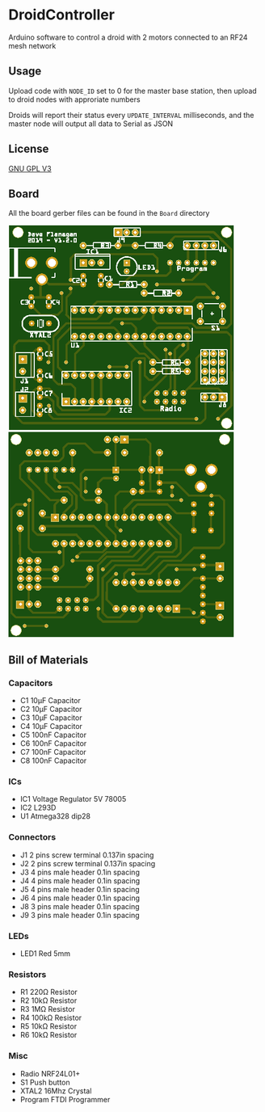 # DroidController

Arduino software to control a droid with 2 motors connected to an RF24 mesh network

## Usage

Upload code with `NODE_ID` set to 0 for the master base station, then upload to droid nodes with approriate numbers

Droids will report their status every `UPDATE_INTERVAL` milliseconds, and the master node will output all data to Serial as JSON

## License
[GNU GPL V3](https://github.com/daveflanagan-fi/DroidController/blob/master/LICENSE)

## Board

All the board gerber files can be found in the `Board` directory

![Top](https://raw.githubusercontent.com/daveflanagan-fi/DroidController/master/Board/top.png)![Bottom](https://raw.githubusercontent.com/daveflanagan-fi/DroidController/master/Board/bottom.png)

## Bill of Materials

### Capacitors
- C1 10µF Capacitor
- C2 10µF Capacitor
- C3 10µF Capacitor
- C4 10µF Capacitor
- C5 100nF Capacitor
- C6 100nF Capacitor
- C7 100nF Capacitor
- C8 100nF Capacitor

### ICs
- IC1 Voltage Regulator 5V 78005
- IC2 L293D
- U1 Atmega328 dip28

### Connectors
- J1 2 pins screw terminal 0.137in spacing
- J2 2 pins screw terminal 0.137in spacing
- J3 4 pins male header 0.1in spacing
- J4 4 pins male header 0.1in spacing
- J5 4 pins male header 0.1in spacing
- J6 4 pins male header 0.1in spacing
- J8 3 pins male header 0.1in spacing
- J9 3 pins male header 0.1in spacing

### LEDs
- LED1 Red 5mm

### Resistors
- R1 220Ω Resistor
- R2 10kΩ Resistor
- R3 1MΩ Resistor
- R4 100kΩ Resistor
- R5 10kΩ Resistor
- R6 10kΩ Resistor

### Misc
- Radio NRF24L01+
- S1 Push button
- XTAL2 16Mhz Crystal
- Program FTDI Programmer

